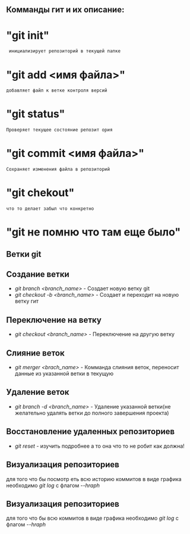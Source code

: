 ## Комманды гит и их описание:
# "git init"
     инициализирует репозиторий в текущей папке
# "git add <имя файла>"
    добавляет файл к ветке контроля версий
# "git status"
    Проверяет текущее состояние репозит ория
# "git commit <имя файла>"
    Сохраняет изменения файла в репозиторий
# "git chekout"
    что то делает забыл что конкретно
# "git не помню что там еще было"
## Ветки git

## Создание ветки
*    *git branch <branch_name>* - Создает новую ветку git
*    *git checkout -b <branch_name>*  - Создает и переходит на новую ветку гит

## Переключение на ветку

*    *git checkout <branch_name>* - Переключение на другую ветку

## Слияние веток
*    *git merger <brach_name>* - Комманда слияния веток, переносит данные из указанной ветки в текущую

## Удаление веток
*    *git branch -d <branch_name>* - Удаление указанной ветки(не желательно удалять ветки до полного завершения проекта)

## Восстановление удаленных репозиториев
*    *git reset* - изучить подробнее а то она что то не робит как должна!

## Визуализация репозиториев
для того что бы посмотр    еть всю историю коммитов в виде графика
необходимо  *git log* с флагом *--hraph*



## Визуализация репозиториев
для того что бы     всю  коммитов в виде графика
необходимо  *git log* с флагом *--hraph*